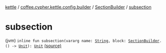 [kettle](../../index.md) / [coffee.cypher.kettle.config.builder](../index.md) / [SectionBuilder](index.md) / [subsection](./subsection.md)

# subsection

(jvm) `inline fun subsection(vararg name: `[`String`](https://kotlinlang.org/api/latest/jvm/stdlib/kotlin/-string/index.html)`, block: `[`SectionBuilder`](index.md)`.() -> `[`Unit`](https://kotlinlang.org/api/latest/jvm/stdlib/kotlin/-unit/index.html)`): `[`Unit`](https://kotlinlang.org/api/latest/jvm/stdlib/kotlin/-unit/index.html) [(source)](https://github.com/Cypher121/kettle/blob/master/src/main/kotlin/coffee/cypher/kettle/config/builder/SectionBuilder.kt#L298)